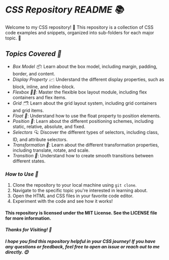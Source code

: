 #  *CSS Repository README 📚*

Welcome to my CSS repository! 🎉 This repository is a collection of CSS code examples and snippets, organized into sub-folders for each major topic. 📁

## *Topics Covered 📝*

- *Box Model 📦*: Learn about the box model, including margin, padding, border, and content.
- *Display Property 📈*: Understand the different display properties, such as block, inline, and inline-block.
- *Flexbox 🧘‍♀️*: Master the flexible box layout module, including flex containers and flex items.
- *Grid 🗂️*: Learn about the grid layout system, including grid containers and grid items.
- *Float 🌊*: Understand how to use the float property to position elements.
- *Position 📍*: Learn about the different positioning schemes, including static, relative, absolute, and fixed.
- *Selectors 🔍*: Discover the different types of selectors, including class, ID, and attribute selectors.
- *Transformation 🔄*: Learn about the different transformation properties, including translate, rotate, and scale.
- *Transition 🌈*: Understand how to create smooth transitions between different states.

### *How to Use 🤔*

1. Clone the repository to your local machine using `git clone`.
2. Navigate to the specific topic you're interested in learning about.
3. Open the HTML and CSS files in your favorite code editor.
4. Experiment with the code and see how it works!

#### This repository is licensed under the MIT License. See the LICENSE file for more information.

#### *Thanks for Visiting! 👋*

##### I hope you find this repository helpful in your CSS journey! If you have any questions or feedback, feel free to open an issue or reach out to me directly. 😊